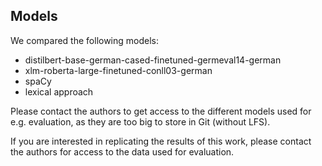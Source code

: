 ## Models

We compared the following models: 

- distilbert-base-german-cased-finetuned-germeval14-german
- xlm-roberta-large-finetuned-conll03-german
- spaCy
- lexical approach
 
Please contact the authors to get access to the different models used for e.g. evaluation, as they are too big to store in Git (without LFS).

If you are interested in replicating the results of this work, please contact the authors for access to the data used for evaluation.

